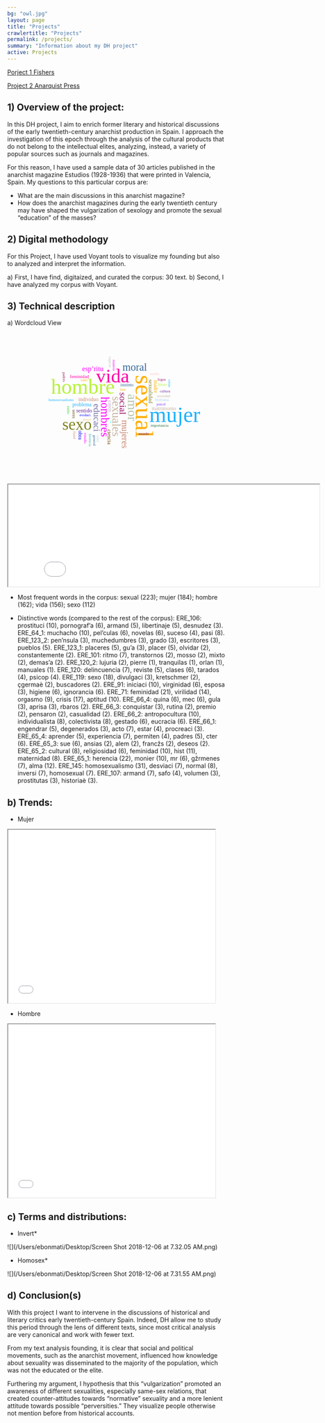 ```yaml
---
bg: "owl.jpg"
layout: page
title: "Projects"
crawlertitle: "Projects"
permalink: /projects/
summary: "Information about my DH project"
active: Projects
---
```


[Porject 1 Fishers](https://umiami.maps.arcgis.com/apps/Cascade/index.html?appid=6d28d3b47f584d9795457d281c019420)

[Project 2 Anarquist Press](/Spanish_Press_Project/index.html)

## 1) Overview of the project: 

In this DH project, I aim to enrich former literary and historical discussions of the early twentieth-century anarchist production in Spain. I approach the investigation of this epoch through the analysis of the cultural products that do not belong to the intellectual elites, analyzing, instead, a variety of popular sources such as journals and magazines.
	
For this reason, I have used a sample data of 30 articles published in the anarchist magazine Estudios (1928-1936) that were printed in Valencia, Spain. My questions to this particular corpus are: 

- What are the main discussions in this anarchist magazine? 
- How does the anarchist magazines during the early twentieth century may have shaped the vulgarization of sexology and promote the sexual “education” of the masses?
 
## 2) Digital methodology
For this Project, I have used Voyant tools to visualize my founding but also to analyzed and interpret the information. 

a) First, I have find, digitaized, and curated the corpus: 30 text. 
b) Second, I have analyzed my corpus with Voyant. 


## 3) Technical description 

a) Wordcloud View
 
<svg id="cirrus_86" class="cirrusGraph" width="477" height="334" version="1.1" xmlns="http://www.w3.org/2000/svg"><g transform="translate(238.5, 167) scale(0.7151424288749695,0.7151424288749695)"><text text-anchor="middle" data-freq="223" transform="translate(80, 4) rotate(90)" style="font-family: &quot;Palatino Linotype&quot;, &quot;Book Antiqua&quot;, Palatino, serif; fill: rgb(255, 174, 0); font-size: 79.0909px;">sexual</text><text text-anchor="middle" data-freq="184" transform="translate(206, 54) rotate(0)" style="font-family: &quot;Palatino Linotype&quot;, &quot;Book Antiqua&quot;, Palatino, serif; fill: rgb(30, 177, 255); font-size: 70.2489px;">mujer</text><text text-anchor="middle" data-freq="162" transform="translate(-90, -37)" style="font-family: &quot;Palatino Linotype&quot;, &quot;Book Antiqua&quot;, Palatino, serif; fill: rgb(182, 242, 58); font-size: 67.2667px;">hombre</text><text text-anchor="middle" data-freq="156" transform="translate(6, -73) rotate(0)" style="font-family: &quot;Palatino Linotype&quot;, &quot;Book Antiqua&quot;, Palatino, serif; fill: rgb(255, 0, 164); font-size: 62.0921px;">vida</text><text text-anchor="middle" data-freq="112" transform="translate(-109, 80) rotate(0)" style="font-family: &quot;Palatino Linotype&quot;, &quot;Book Antiqua&quot;, Palatino, serif; fill: rgb(128, 130, 33); font-size: 51.7323px;">sexo</text><text text-anchor="middle" data-freq="87" transform="translate(55, 8) rotate(90)" style="font-family: &quot;Palatino Linotype&quot;, &quot;Book Antiqua&quot;, Palatino, serif; fill: rgb(182, 197, 174); font-size: 42.545px;">amor</text><text text-anchor="middle" data-freq="80" transform="translate(5, 37) rotate(90)" style="font-family: &quot;Palatino Linotype&quot;, &quot;Book Antiqua&quot;, Palatino, serif; fill: rgb(197, 179, 159); font-size: 38.2126px;">sexuales</text><text text-anchor="middle" data-freq="76" transform="translate(-31, 38) rotate(90)" style="font-family: &quot;Palatino Linotype&quot;, &quot;Book Antiqua&quot;, Palatino, serif; fill: rgb(255, 0, 255); font-size: 37.5259px;">hombres</text><text text-anchor="middle" data-freq="71" transform="translate(77, -111) rotate(0)" style="font-family: &quot;Palatino Linotype&quot;, &quot;Book Antiqua&quot;, Palatino, serif; fill: rgb(51, 102, 153); font-size: 33.7838px;">moral</text><text text-anchor="middle" data-freq="67" transform="translate(29, -5) rotate(90)" style="font-family: &quot;Palatino Linotype&quot;, &quot;Book Antiqua&quot;, Palatino, serif; fill: rgb(155, 20, 104); font-size: 30.6992px;">social</text><text text-anchor="middle" data-freq="62" transform="translate(-55, 41) rotate(90)" style="font-family: &quot;Palatino Linotype&quot;, &quot;Book Antiqua&quot;, Palatino, serif; fill: rgb(119, 115, 165); font-size: 29.4153px;">educaci</text><text text-anchor="middle" data-freq="61" transform="translate(36, 94) rotate(90)" style="font-family: &quot;Palatino Linotype&quot;, &quot;Book Antiqua&quot;, Palatino, serif; fill: rgb(202, 135, 115); font-size: 29.0157px;">mujeres</text><text text-anchor="middle" data-freq="52" transform="translate(-58, -109)" style="font-family: &quot;Palatino Linotype&quot;, &quot;Book Antiqua&quot;, Palatino, serif; fill: rgb(255, 0, 255); font-size: 22.4598px;">esp’ritu</text><text text-anchor="middle" data-freq="44" transform="translate(-86, 24)" style="font-family: &quot;Palatino Linotype&quot;, &quot;Book Antiqua&quot;, Palatino, serif; fill: rgb(109, 43, 157); font-size: 17.7637px;">sentido</text><text text-anchor="middle" data-freq="44" transform="translate(122, -44) rotate(90)" style="font-family: &quot;Palatino Linotype&quot;, &quot;Book Antiqua&quot;, Palatino, serif; fill: rgb(128, 130, 33); font-size: 18.1176px;">sexualidad</text><text text-anchor="middle" data-freq="43" transform="translate(-11, 103) rotate(90)" style="font-family: &quot;Palatino Linotype&quot;, &quot;Book Antiqua&quot;, Palatino, serif; fill: rgb(111, 76, 10); font-size: 17.0613px;">ciencia</text><text text-anchor="middle" data-freq="43" transform="translate(-72, -13)" style="font-family: &quot;Palatino Linotype&quot;, &quot;Book Antiqua&quot;, Palatino, serif; fill: rgb(202, 135, 115); font-size: 16.8691px;">individuo</text><text text-anchor="middle" data-freq="42" transform="translate(-7, 4) rotate(90)" style="font-family: &quot;Palatino Linotype&quot;, &quot;Book Antiqua&quot;, Palatino, serif; fill: rgb(194, 169, 204); font-size: 17.4191px;">casos</text><text text-anchor="middle" data-freq="42" transform="translate(171, 17)" style="font-family: &quot;Palatino Linotype&quot;, &quot;Book Antiqua&quot;, Palatino, serif; fill: rgb(197, 179, 159); font-size: 16.7936px;">matrimonio</text><text text-anchor="middle" data-freq="42" transform="translate(-104, 97) rotate(90)" style="font-family: &quot;Palatino Linotype&quot;, &quot;Book Antiqua&quot;, Palatino, serif; fill: rgb(0, 0, 255); font-size: 16.482px;">obra</text><text text-anchor="middle" data-freq="41" transform="translate(139, -59) rotate(90)" style="font-family: &quot;Palatino Linotype&quot;, &quot;Book Antiqua&quot;, Palatino, serif; fill: rgb(255, 174, 0); font-size: 16.7559px;">madre</text><text text-anchor="middle" data-freq="41" transform="translate(-93, 4) rotate(0)" style="font-family: &quot;Palatino Linotype&quot;, &quot;Book Antiqua&quot;, Palatino, serif; fill: rgb(30, 177, 255); font-size: 16.2711px;">problema</text><text text-anchor="middle" data-freq="40" transform="translate(-101, -87)" style="font-family: &quot;Palatino Linotype&quot;, &quot;Book Antiqua&quot;, Palatino, serif; fill: rgb(255, 0, 164); font-size: 15.1504px;">feminidad</text><text text-anchor="middle" data-freq="40" transform="translate(52, -60) rotate(0)" style="font-family: &quot;Palatino Linotype&quot;, &quot;Book Antiqua&quot;, Palatino, serif; fill: rgb(51, 102, 153); font-size: 14.0853px;">instinto</text><text text-anchor="middle" data-freq="39" transform="translate(-124, 29) rotate(90)" style="font-family: &quot;Palatino Linotype&quot;, &quot;Book Antiqua&quot;, Palatino, serif; fill: rgb(111, 76, 10); font-size: 14.3878px;">seres</text><text text-anchor="middle" data-freq="37" transform="translate(165, -12)" style="font-family: &quot;Palatino Linotype&quot;, &quot;Book Antiqua&quot;, Palatino, serif; fill: rgb(181, 212, 228); font-size: 13.9172px;">humana</text><text text-anchor="middle" data-freq="36" transform="translate(170, -25) rotate(0)" style="font-family: &quot;Palatino Linotype&quot;, &quot;Book Antiqua&quot;, Palatino, serif; fill: rgb(197, 179, 159); font-size: 12.1514px;">sociedad</text><text text-anchor="middle" data-freq="35" transform="translate(-83, 36)" style="font-family: &quot;Palatino Linotype&quot;, &quot;Book Antiqua&quot;, Palatino, serif; fill: rgb(0, 0, 255); font-size: 12px;">evoluci</text><text text-anchor="middle" data-freq="35" transform="translate(6, -128) rotate(90)" style="font-family: &quot;Palatino Linotype&quot;, &quot;Book Antiqua&quot;, Palatino, serif; fill: rgb(255, 0, 255); font-size: 12px;">manera</text><text text-anchor="middle" data-freq="35" transform="translate(162, 1) rotate(0)" style="font-family: &quot;Palatino Linotype&quot;, &quot;Book Antiqua&quot;, Palatino, serif; fill: rgb(121, 51, 255); font-size: 12px;">psicol</text><text text-anchor="middle" data-freq="34" transform="translate(-160, -13)" style="font-family: &quot;Palatino Linotype&quot;, &quot;Book Antiqua&quot;, Palatino, serif; fill: rgb(30, 177, 255); font-size: 12px;">homosexualismo</text><text text-anchor="middle" data-freq="33" transform="translate(-154, -90) rotate(90)" style="font-family: &quot;Palatino Linotype&quot;, &quot;Book Antiqua&quot;, Palatino, serif; fill: rgb(155, 20, 104); font-size: 12px;">padres</text><text text-anchor="middle" data-freq="32" transform="translate(175, -40) rotate(0)" style="font-family: &quot;Palatino Linotype&quot;, &quot;Book Antiqua&quot;, Palatino, serif; fill: rgb(109, 43, 157); font-size: 12px;">cultura</text><text text-anchor="middle" data-freq="31" transform="translate(-70, 113) rotate(90)" style="font-family: &quot;Palatino Linotype&quot;, &quot;Book Antiqua&quot;, Palatino, serif; fill: rgb(61, 177, 169); font-size: 12px;">herencia</text><text text-anchor="middle" data-freq="30" transform="translate(-46, 108) rotate(90)" style="font-family: &quot;Palatino Linotype&quot;, &quot;Book Antiqua&quot;, Palatino, serif; fill: rgb(181, 212, 228); font-size: 12px;">edad</text><text text-anchor="middle" data-freq="30" transform="translate(-6, -138) rotate(90)" style="font-family: &quot;Palatino Linotype&quot;, &quot;Book Antiqua&quot;, Palatino, serif; fill: rgb(182, 197, 174); font-size: 12px;">especie</text><text text-anchor="middle" data-freq="30" transform="translate(-77, 51)" style="font-family: &quot;Palatino Linotype&quot;, &quot;Book Antiqua&quot;, Palatino, serif; fill: rgb(228, 200, 124); font-size: 12px;">sexos</text><text text-anchor="middle" data-freq="29" transform="translate(-141, 16) rotate(90)" style="font-family: &quot;Palatino Linotype&quot;, &quot;Book Antiqua&quot;, Palatino, serif; fill: rgb(51, 197, 51); font-size: 12px;">estilo</text><text text-anchor="middle" data-freq="29" transform="translate(-86, 107) rotate(90)" style="font-family: &quot;Palatino Linotype&quot;, &quot;Book Antiqua&quot;, Palatino, serif; fill: rgb(255, 0, 255); font-size: 12px;">estudio</text><text text-anchor="middle" data-freq="29" transform="translate(-1, 59) rotate(0)" style="font-family: &quot;Palatino Linotype&quot;, &quot;Book Antiqua&quot;, Palatino, serif; fill: rgb(28, 255, 255); font-size: 12px;">f</text><text text-anchor="middle" data-freq="29" transform="translate(39, -46)" style="font-family: &quot;Palatino Linotype&quot;, &quot;Book Antiqua&quot;, Palatino, serif; fill: rgb(255, 174, 0); font-size: 12px;">fase</text><text text-anchor="middle" data-freq="29" transform="translate(166, -62) rotate(0)" style="font-family: &quot;Palatino Linotype&quot;, &quot;Book Antiqua&quot;, Palatino, serif; fill: rgb(182, 242, 58); font-size: 12px;">libido</text><text text-anchor="middle" data-freq="26" transform="translate(-121, 97) rotate(90)" style="font-family: &quot;Palatino Linotype&quot;, &quot;Book Antiqua&quot;, Palatino, serif; fill: rgb(202, 135, 115); font-size: 12px;">fisiol</text><text text-anchor="middle" data-freq="26" transform="translate(141, -96)" style="font-family: &quot;Palatino Linotype&quot;, &quot;Book Antiqua&quot;, Palatino, serif; fill: rgb(255, 197, 197); font-size: 12px;">medio</text><text text-anchor="middle" data-freq="24" transform="translate(-86, -77) rotate(0)" style="font-family: &quot;Palatino Linotype&quot;, &quot;Book Antiqua&quot;, Palatino, serif; fill: rgb(255, 174, 0); font-size: 12px;">caso</text><text text-anchor="middle" data-freq="24" transform="translate(185, -70) rotate(90)" style="font-family: &quot;Palatino Linotype&quot;, &quot;Book Antiqua&quot;, Palatino, serif; fill: rgb(30, 177, 255); font-size: 12px;">crisis</text><text text-anchor="middle" data-freq="24" transform="translate(-57,114)rotate(90)" style="font-family: &quot;Palatino Linotype&quot;, &quot;Book Antiqua&quot;, Palatino, serif; fill: rgb(51, 102, 153); font-size: 12px;">general</text><text text-anchor="middle" data-freq="24" transform="translate(157,70)rotate(0)" style="font-family: &quot;Palatino Linotype&quot;, &quot;Book Antiqua&quot;, Palatino, serif; fill: rgb(34, 111, 52); font-size: 12px;">importancia</text><text text-anchor="middle" data-freq="24" transform="translate(164,-78)rotate(0)" style="font-family: &quot;Palatino Linotype&quot;, &quot;Book Antiqua&quot;, Palatino, serif; fill: rgb(155, 20, 104); font-size: 12px;">logos</text><text text-anchor="middle" data-freq="24" transform="translate(106,96)rotate(0)" style="font-family: &quot;Palatino Linotype&quot;, &quot;Book Antiqua&quot;, Palatino, serif; fill: rgb(109, 43, 157); font-size: 12px;">mundo</text></g></svg>

<!--	Exported from Voyant Tools (voyant-tools.org).
The iframe src attribute below uses a relative protocol to better function with both
http and https sites, but if you're embedding this into a local web page (file protocol)
you should add an explicit protocol (https if you're using voyant-tools.org, otherwise
it depends on this server.
Feel free to change the height and width values or other styling below: -->
<iframe style='width: 717px; height: 235px;' src='//voyant-tools.org/tool/Summary/?stopList=keywords-691137f6d2c53be8873033f0f000dc76&corpus=4b04c10a86e2b594317c67a500e9533d'></iframe>

- Most frequent words in the corpus: sexual (223); mujer (184); hombre (162); vida (156); sexo (112) 

- Distinctive words (compared to the rest of the corpus):
ERE_106: prostituci (10), pornograf’a (6), armand (5), libertinaje (5), desnudez (3).
ERE_64_1: muchacho (10), pel’culas (6), novelas (6), suceso (4), pasi (8).
ERE_123_2: pen’nsula (3), muchedumbres (3), grado (3), escritores (3), pueblos (5).
ERE_123_1: placeres (5), gu’a (3), placer (5), olvidar (2), constantemente (2).
ERE_101: ritmo (7), transtornos (2), mosso (2), mixto (2), demas’a (2).
ERE_120_2: lujuria (2), pierre (1), tranquilas (1), orlan (1), manuales (1).
ERE_120: delincuencia (7), reviste (5), clases (6), tarados (4), psicop (4).
ERE_119: sexo (18), divulgaci (3), kretschmer (2), çgermaè (2), buscadores (2).
ERE_91: iniciaci (10), virginidad (6), esposa (3), higiene (6), ignorancia (6).
ERE_71: feminidad (21), virilidad (14), orgasmo (9), crisis (17), aptitud (10).
ERE_66_4: quina (6), mec (6), gula (3), aprisa (3), rbaros (2).
ERE_66_3: conquistar (3), rutina (2), premio (2), pensaron (2), casualidad (2).
ERE_66_2: antropocultura (10), individualista (8), colectivista (8), gestado (6), eucracia (6).
ERE_66_1: engendrar (5), degenerados (3), acto (7), estar (4), procreaci (3).
ERE_65_4: aprender (5), experiencia (7), permiten (4), padres (5), cter (6).
ERE_65_3: sue (6), ansias (2), alem (2), francžs (2), deseos (2).
ERE_65_2: cultural (8), religiosidad (6), feminidad (10), hist (11), maternidad (8).
ERE_65_1: herencia (22), monier (10), mr (6), gžrmenes (7), alma (12).
ERE_145: homosexualismo (31), desviaci (7), normal (8), inversi (7), homosexual (7).
ERE_107: armand (7), safo (4), volumen (3), prostitutas (3), historiaè (3).


## b) Trends: 
- Mujer

<iframe style='width: 477px; height: 399px;' src='//voyant-tools.org/tool/Trends/?stopList=keywords-6ba2f80b652c1d9ac8a63563e0807065&query=inver*&query=mujer&query=mascu*&query=homosex*&labels=true&corpus=4b04c10a86e2b594317c67a500e9533d'></iframe>

- Hombre 

<iframe style='width: 477px; height: 399px;' src='//voyant-tools.org/tool/Trends/?stopList=keywords-6ba2f80b652c1d9ac8a63563e0807065&query=inver*&query=homosex*&query=mascu*&query=hombre*&labels=true&corpus=4b04c10a86e2b594317c67a500e9533d'></iframe>



## c) Terms and distributions: 

- Invert* 

![](/Users/ebonmati/Desktop/Screen Shot 2018-12-06 at 7.32.05 AM.png)

- Homosex*

![](/Users/ebonmati/Desktop/Screen Shot 2018-12-06 at 7.31.55 AM.png) 


## d) Conclusion(s) 

With this project I want to intervene in the discussions of historical and literary critics early twentieth-century Spain. Indeed, DH allow me to study this period through the lens of different texts, since most critical analysis are very canonical and work with fewer text.    
	
From my text analysis founding, it is clear that social and political movements, such as the anarchist movement, influenced how knowledge about sexuality was disseminated to the majority of the population, which was not the educated or the elite. 
	
Furthering my argument, I hypothesis that this “vulgarization” promoted an awareness of different sexualities, especially same-sex relations, that created counter-attitudes towards “normative” sexuality and a more lenient attitude towards possible “perversities.” They visualize people otherwise not mention before from historical accounts. 



			